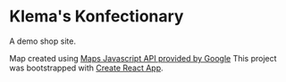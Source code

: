 # Klema's Konfectionary
A demo shop site.

Map created using [Maps Javascript API provided by Google](https://developers.google.com/maps/documentation/javascript/overview)
This project was bootstrapped with [Create React App](https://github.com/facebook/create-react-app).
